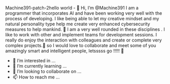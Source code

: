 Machine391-patch-2hello world - 👋 Hi, I’m @Machine391 I am a programmer that incorporates AI and have been working very well with the process of developing. I like being able to let my creative mindset and my natural personality type help me create very enhanced cybersecurity measures to help mankind. 🦊 I am a very well rounded in these disciplines . I like to work with other and implement teams for development sessions. I really do enjoy the interaction with colleagues and create or complete very complex projects.🦧 so I would love to collaborate and meet some of you amazingly smart and intelligent people,  letsssss go !!!!! 👑 
- 👀 I’m interested in ...
- 🌱 I’m currently learning ...
- 💞️ I’m looking to collaborate on ...
- 📫 How to reach me ...

<!---
Machine391/Machine391 is a ✨ special ✨ repository because its `README.md` (this file) appears on your GitHub profile.
You can click the Preview link to take a look at your changes.
--->
